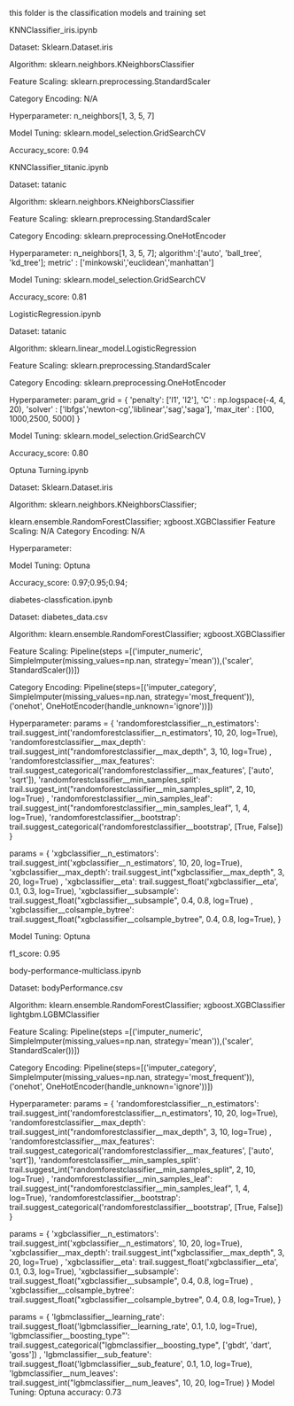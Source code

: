 this folder is the classification models and training set

KNNClassifier_iris.ipynb

Dataset:  Sklearn.Dataset.iris

Algorithm: sklearn.neighbors.KNeighborsClassifier

Feature Scaling: sklearn.preprocessing.StandardScaler

Category Encoding: N/A

Hyperparameter: n_neighbors[1, 3, 5, 7]

Model Tuning: sklearn.model_selection.GridSearchCV

Accuracy_score: 0.94


KNNClassifier_titanic.ipynb

Dataset: tatanic

Algorithm: sklearn.neighbors.KNeighborsClassifier

Feature Scaling: sklearn.preprocessing.StandardScaler

Category Encoding: sklearn.preprocessing.OneHotEncoder

Hyperparameter: n_neighbors[1, 3, 5, 7]; algorithm':['auto', 'ball_tree', 'kd_tree']; metric' : ['minkowski','euclidean','manhattan']

Model Tuning: sklearn.model_selection.GridSearchCV

Accuracy_score: 0.81

LogisticRegression.ipynb

Dataset: tatanic

Algorithm: sklearn.linear_model.LogisticRegression

Feature Scaling: sklearn.preprocessing.StandardScaler

Category Encoding: sklearn.preprocessing.OneHotEncoder

Hyperparameter: param_grid = { 
    'penalty': ['l1', 'l2'],
    'C' : np.logspace(-4, 4, 20),
    'solver' : ['lbfgs','newton-cg','liblinear','sag','saga'],
    'max_iter' : [100, 1000,2500, 5000]
}

Model Tuning: sklearn.model_selection.GridSearchCV

Accuracy_score: 0.80

Optuna Turning.ipynb

Dataset:  Sklearn.Dataset.iris

Algorithm: sklearn.neighbors.KNeighborsClassifier;

klearn.ensemble.RandomForestClassifier;
xgboost.XGBClassifier
Feature Scaling: N/A
Category Encoding: N/A

Hyperparameter: 

Model Tuning: Optuna

Accuracy_score: 0.97;0.95;0.94;


diabetes-classfication.ipynb

Dataset:  diabetes_data.csv

Algorithm: 
klearn.ensemble.RandomForestClassifier;
xgboost.XGBClassifier

Feature Scaling: Pipeline(steps =[('imputer_numeric', SimpleImputer(missing_values=np.nan, strategy='mean')),('scaler', StandardScaler())])

Category Encoding: Pipeline(steps=[('imputer_category', SimpleImputer(missing_values=np.nan, strategy='most_frequent')),('onehot', OneHotEncoder(handle_unknown='ignore'))])

Hyperparameter: 
params = {
        'randomforestclassifier__n_estimators': trail.suggest_int('randomforestclassifier__n_estimators', 10, 20, log=True),
        'randomforestclassifier__max_depth': trail.suggest_int("randomforestclassifier__max_depth", 3, 10, log=True) ,
      'randomforestclassifier__max_features': trail.suggest_categorical('randomforestclassifier__max_features', ['auto', 'sqrt']),
        'randomforestclassifier__min_samples_split': trail.suggest_int("randomforestclassifier__min_samples_split", 2, 10, log=True) ,
        'randomforestclassifier__min_samples_leaf': trail.suggest_int("randomforestclassifier__min_samples_leaf", 1, 4, log=True),
        'randomforestclassifier__bootstrap': trail.suggest_categorical('randomforestclassifier__bootstrap', [True, False])    }

 params = {
        'xgbclassifier__n_estimators': trail.suggest_int('xgbclassifier__n_estimators', 10, 20, log=True),
        'xgbclassifier__max_depth': trail.suggest_int("xgbclassifier__max_depth", 3, 20, log=True) ,
        'xgbclassifier__eta': trail.suggest_float('xgbclassifier__eta', 0.1, 0.3, log=True),
        'xgbclassifier__subsample': trail.suggest_float("xgbclassifier__subsample", 0.4, 0.8, log=True) ,
        'xgbclassifier__colsample_bytree': trail.suggest_float("xgbclassifier__colsample_bytree", 0.4, 0.8, log=True),
    }

Model Tuning: Optuna

f1_score: 0.95

body-performance-multiclass.ipynb

Dataset:  bodyPerformance.csv

Algorithm: 
klearn.ensemble.RandomForestClassifier;
xgboost.XGBClassifier
lightgbm.LGBMClassifier

Feature Scaling: Pipeline(steps =[('imputer_numeric', SimpleImputer(missing_values=np.nan, strategy='mean')),('scaler', StandardScaler())])

Category Encoding: Pipeline(steps=[('imputer_category', SimpleImputer(missing_values=np.nan, strategy='most_frequent')),('onehot', OneHotEncoder(handle_unknown='ignore'))])

Hyperparameter: 
params = {
       'randomforestclassifier__n_estimators': trail.suggest_int('randomforestclassifier__n_estimators', 10, 20, log=True),
       'randomforestclassifier__max_depth': trail.suggest_int("randomforestclassifier__max_depth", 3, 10, log=True) ,
    'randomforestclassifier__max_features': trail.suggest_categorical('randomforestclassifier__max_features', ['auto', 'sqrt']),
       'randomforestclassifier__min_samples_split': trail.suggest_int("randomforestclassifier__min_samples_split", 2, 10, log=True) ,
       'randomforestclassifier__min_samples_leaf': trail.suggest_int("randomforestclassifier__min_samples_leaf", 1, 4, log=True),
      'randomforestclassifier__bootstrap': trail.suggest_categorical('randomforestclassifier__bootstrap', [True, False])
   }
    
params = {
        'xgbclassifier__n_estimators': trail.suggest_int('xgbclassifier__n_estimators', 10, 20, log=True),
       'xgbclassifier__max_depth': trail.suggest_int("xgbclassifier__max_depth", 3, 20, log=True) ,
       'xgbclassifier__eta': trail.suggest_float('xgbclassifier__eta', 0.1, 0.3, log=True),
       'xgbclassifier__subsample': trail.suggest_float("xgbclassifier__subsample", 0.4, 0.8, log=True) ,
       'xgbclassifier__colsample_bytree': trail.suggest_float("xgbclassifier__colsample_bytree", 0.4, 0.8, log=True),
    }

params = {
        'lgbmclassifier__learning_rate': trail.suggest_float('lgbmclassifier__learning_rate', 0.1, 1.0, log=True),
        'lgbmclassifier__boosting_type"': trail.suggest_categorical("lgbmclassifier__boosting_type", ['gbdt', 'dart', 'goss']) ,
        'lgbmclassifier__sub_feature': trail.suggest_float('lgbmclassifier__sub_feature', 0.1, 1.0, log=True),
        'lgbmclassifier__num_leaves': trail.suggest_int("lgbmclassifier__num_leaves", 10, 20, log=True)
}
Model Tuning: Optuna
accuracy: 0.73
